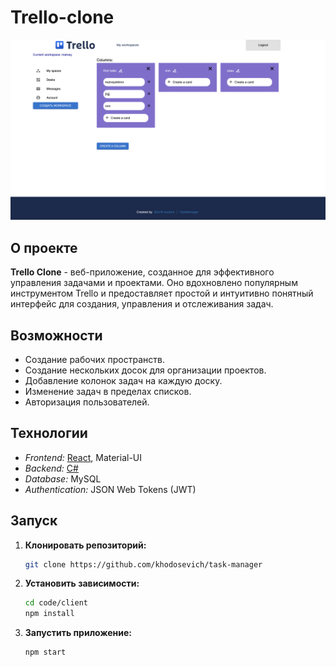 # Trello-clone

![Trello Clone](./assets/mockup.png)

## О проекте

**Trello Clone** - веб-приложение, созданное для эффективного управления задачами и проектами. Оно вдохновлено популярным инструментом Trello и предоставляет простой и интуитивно понятный интерфейс для создания, управления и отслеживания задач.

## Возможности

- Создание рабочих пространств.
- Создание нескольких досок для организации проектов.
- Добавление колонок задач на каждую доску.
- Изменение задач в пределах списков.
- Авторизация пользователей.


## Технологии

- *Frontend:* [React](https://github.com/khodosevich/task-manager/tree/main/code/client), Material-UI
- *Backend:* [C#](https://github.com/Maketfay/TaskManager/tree/dev)
- *Database:* MySQL
- *Authentication:* JSON Web Tokens (JWT)

## Запуск

1. **Клонировать репозиторий:**

    ```bash
    git clone https://github.com/khodosevich/task-manager
    ```

2. **Установить зависимости:**

    ```bash
    cd code/client
    npm install
    ```

3. **Запустить приложение:**

    ```bash
    npm start
    ```

